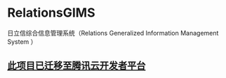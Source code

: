 # RelationsGIMS
日立信综合信息管理系统（Relations Generalized Information Management System ）

## [此项目已迁移至腾讯云开发者平台](https://git.dev.tencent.com/qcloud_633535/relations-gims.git)
